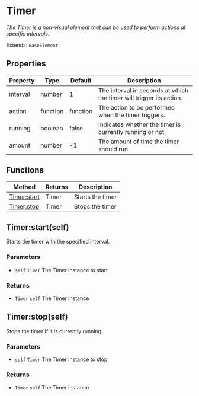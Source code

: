 # Timer
_The Timer is a non-visual element that can be used to perform actions at specific intervals._

Extends: `BaseElement`

## Properties

|Property|Type|Default|Description|
|---|---|---|---|
|interval|number|1|The interval in seconds at which the timer will trigger its action.|
|action|function|function|The action to be performed when the timer triggers.|
|running|boolean|false|Indicates whether the timer is currently running or not.|
|amount|number|-1|The amount of time the timer should run.|

## Functions

|Method|Returns|Description|
|---|---|---|
|[Timer:start](#timer-start-self)|Timer|Starts the timer|
|[Timer:stop](#timer-stop-self)|Timer|Stops the timer|

## Timer:start(self)

Starts the timer with the specified interval.

### Parameters
* `self` `Timer` The Timer instance to start

### Returns
* `Timer` `self` The Timer instance

## Timer:stop(self)

Stops the timer if it is currently running.

### Parameters
* `self` `Timer` The Timer instance to stop

### Returns
* `Timer` `self` The Timer instance
